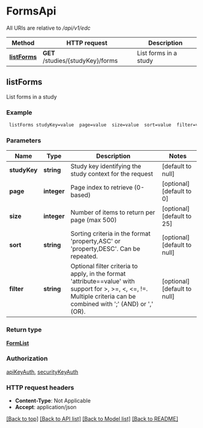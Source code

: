 # FormsApi

All URIs are relative to */api/v1/edc*

Method | HTTP request | Description
------------- | ------------- | -------------
[**listForms**](FormsApi.md#listForms) | **GET** /studies/{studyKey}/forms | List forms in a study



## listForms

List forms in a study

### Example

```bash
 listForms studyKey=value  page=value  size=value  sort=value  filter=value
```

### Parameters


Name | Type | Description  | Notes
------------- | ------------- | ------------- | -------------
 **studyKey** | **string** | Study key identifying the study context for the request | [default to null]
 **page** | **integer** | Page index to retrieve (0-based) | [optional] [default to 0]
 **size** | **integer** | Number of items to return per page (max 500) | [optional] [default to 25]
 **sort** | **string** | Sorting criteria in the format 'property,ASC' or 'property,DESC'. Can be repeated. | [optional] [default to null]
 **filter** | **string** | Optional filter criteria to apply, in the format 'attribute==value' with support for >, >=, <, <=, !=. Multiple criteria can be combined with ';' (AND) or ',' (OR). | [optional] [default to null]

### Return type

[**FormList**](FormList.md)

### Authorization

[apiKeyAuth](../README.md#apiKeyAuth), [securityKeyAuth](../README.md#securityKeyAuth)

### HTTP request headers

- **Content-Type**: Not Applicable
- **Accept**: application/json

[[Back to top]](#) [[Back to API list]](../README.md#documentation-for-api-endpoints) [[Back to Model list]](../README.md#documentation-for-models) [[Back to README]](../README.md)

